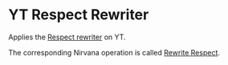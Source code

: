 # YT Respect Rewriter

Applies the [Respect rewriter](https://a.yandex-team.ru/arc/trunk/arcadia/alice/nlu/py_libs/respect_rewriter) on YT.

The corresponding Nirvana operation is called [Rewrite Respect](https://nirvana.yandex-team.ru/operation/101ac089-86d1-4268-a08c-f36c89a91d75).
